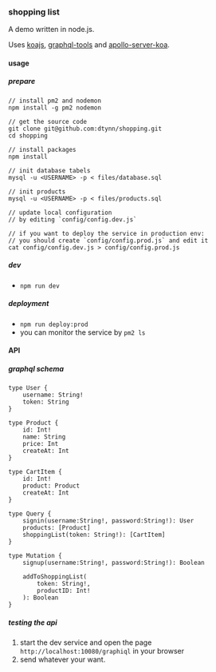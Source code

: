 ### shopping list

A demo written in node.js.

Uses [koajs](https://koajs.com/), [graphql-tools](https://www.apollographql.com/docs/graphql-tools/) and [apollo-server-koa](https://www.apollographql.com/docs/apollo-server/).

#### usage

##### prepare

```
// install pm2 and nodemon
npm install -g pm2 nodemon

// get the source code
git clone git@github.com:dtynn/shopping.git
cd shopping

// install packages
npm install

// init database tabels
mysql -u <USERNAME> -p < files/database.sql

// init products
mysql -u <USERNAME> -p < files/products.sql

// update local configuration
// by editing `config/config.dev.js`

// if you want to deploy the service in production env:
// you should create `config/config.prod.js` and edit it
cat config/config.dev.js > config/config.prod.js
```



##### dev

-  `npm run dev`



##### deployment

-  `npm run deploy:prod`
- you can monitor the service by  `pm2 ls`



#### API

##### graphql schema

```
type User {
    username: String!
    token: String
}

type Product {
    id: Int!
    name: String
    price: Int
    createAt: Int
}

type CartItem {
    id: Int!
    product: Product
    createAt: Int
}

type Query {
    signin(username:String!, password:String!): User
    products: [Product]
    shoppingList(token: String!): [CartItem]
}

type Mutation {
    signup(username:String!, password:String!): Boolean

    addToShoppingList(
        token: String!,
        productID: Int!
    ): Boolean
}
```



##### testing the api

1. start the dev service and open the page `http://localhost:10080/graphiql` in your browser
2. send whatever your want.